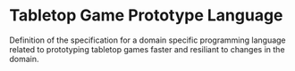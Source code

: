 # Tabletop Game Prototype Language
Definition of the specification for a domain specific programming language related to
prototyping tabletop games faster and resiliant to changes in the domain.
